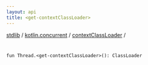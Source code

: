 ```yaml
---
layout: api
title: <get-contextClassLoader>
---
```

[stdlib](../../index.html) / [kotlin.concurrent](../index.html) / [contextClassLoader](index.html) / [<get-contextClassLoader>](_get-contextClassLoader_.html)

# <get-contextClassLoader>

```
fun Thread.<get-contextClassLoader>(): ClassLoader
```
